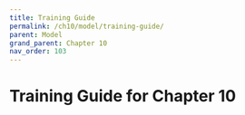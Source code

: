 ```yaml
---
title: Training Guide
permalink: /ch10/model/training-guide/
parent: Model
grand_parent: Chapter 10
nav_order: 103
---
```


# Training Guide for Chapter 10
